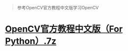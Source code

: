 > 参考OpenCV官方教程中文版学习OpenCV

# [OpenCV官方教程中文版（For Python）.7z](https://linux.linuxidc.com/index.php?folder=MjAxNcTq18rBzy841MIvOcjVL09wZW5DVrnZt729zLPM1tDOxLDmo6hGb3IgUHl0aG9uo6kgUERG)